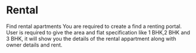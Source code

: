 # Rental
Find rental apartments
You are required to create a find a renting portal. User is required to give the area and flat specification like 1 BHK,2 BHK and 3 BHK,
it will show you the details of the rental appartment along with owner details and rent. 
